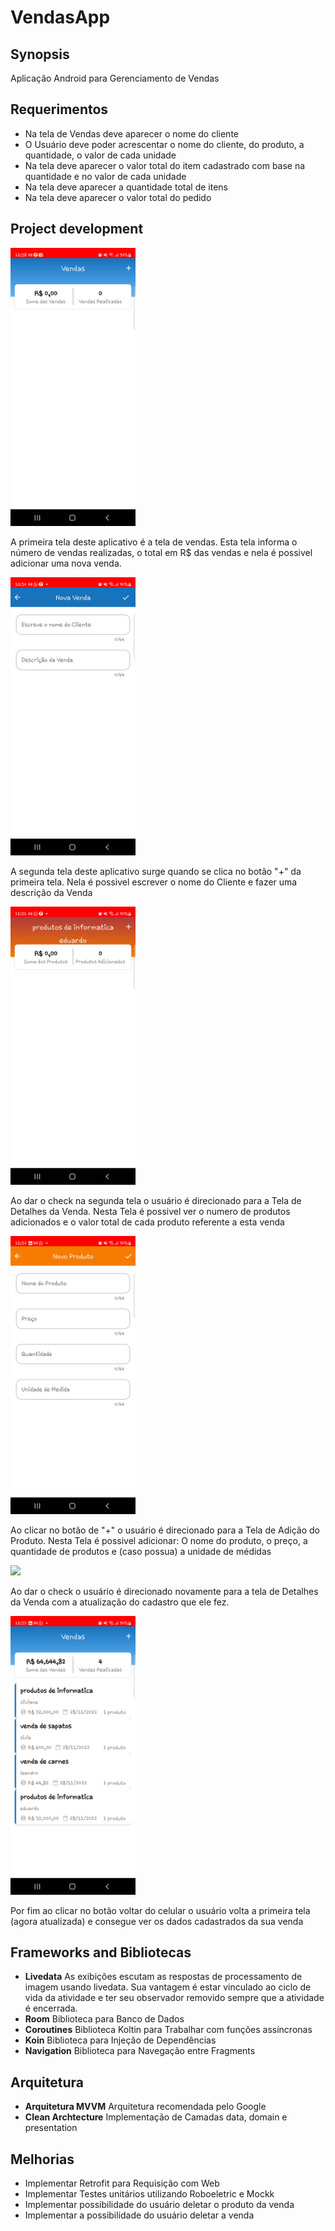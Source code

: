 # VendasApp

## Synopsis
 Aplicação Android para Gerenciamento de Vendas

## Requerimentos

- Na tela de Vendas deve aparecer o nome do cliente
- O Usuário deve poder acrescentar o nome do cliente, do produto, a quantidade, o valor de cada unidade
- Na tela deve aparecer o valor total do item cadastrado com base na quantidade e no valor de cada unidade
- Na tela deve aparecer a quantidade total de itens
- Na tela deve aparecer o valor total do pedido

## Project development
<img src="img/TelaVenda.png" width="200">

 A primeira tela deste aplicativo é a tela de vendas. Esta tela informa o número de vendas realizadas, o total em R$ das vendas e nela é possivel adicionar uma nova venda.

<img src="img/TelaNovaVenda.png" width="200">

 A segunda tela deste aplicativo surge quando se clica no botão "+" da primeira tela. Nela é possivel escrever o nome do Cliente e fazer uma descrição da Venda

<img src="img/TelaDetalhesVenda.png" width="200">

 Ao dar o check na segunda tela o usuário é direcionado para a Tela de Detalhes da Venda. Nesta Tela é possivel ver o numero de produtos adicionados e o valor total de cada produto referente a esta venda

<img src="img/TelaNovosDetalhesVenda.png" width="200">

 Ao clicar no botão de "+" o usuário é direcionado para a Tela de Adição do Produto. Nesta Tela é possivel adicionar: O nome do produto, o preço, a quantidade de produtos e (caso possua) a unidade de médidas

<img src="img/TelaDetalhesVendaPreenchida.png" width="200">
 
 Ao dar o check o usuário é direcionado novamente para a tela de Detalhes da Venda com a atualização do cadastro que ele fez.

<img src="img/TelaVendasPreenchida.png" width="200">

 Por fim ao clicar no botão voltar do celular o usuário volta a primeira tela (agora atualizada) e consegue ver os dados cadastrados da sua venda

## Frameworks and Bibliotecas
- **Livedata**
  As exibições escutam as respostas de processamento de imagem usando livedata. Sua vantagem é estar vinculado ao ciclo de vida da atividade e ter seu observador removido sempre que a atividade é encerrada.
- **Room** Biblioteca para Banco de Dados
- **Coroutines** Biblioteca Koltin para Trabalhar com funções assíncronas
- **Koin** Biblioteca para Injeção de Dependências
- **Navigation** Biblioteca para Navegação entre Fragments

## Arquitetura
- **Arquitetura MVVM** Arquitetura recomendada pelo Google
- **Clean Archtecture** Implementação de Camadas data, domain e presentation

## Melhorias
- Implementar Retrofit para Requisição com Web
- Implementar Testes unitários utilizando Roboeletric e Mockk
- Implementar possibilidade do usuário deletar o produto da venda 
- Implementar a possibilidade do usuário deletar a venda
